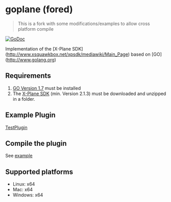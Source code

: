# goplane (fored)
> This is a fork with some modifications/examples to allow cross platform compile

[![GoDoc](https://godoc.org/github.com/xairline/goplane?status.svg)](https://godoc.org/github.com/xairline/goplane)

Implementation of the [X-Plane SDK] (http://www.xsquawkbox.net/xpsdk/mediawiki/Main_Page) based on [GO] (http://www.golang.org)

## Requirements

1. [GO Version 1.7](http://www.golang.org) must be installed
2. The [X-Plane SDK](http://www.xsquawkbox.net/xpsdk/mediawiki/Main_Page) (min. Version 2.1.3) must be downloaded and unzipped in a folder.

## Example Plugin

[TestPlugin](https://github.com/xairline/goplane/tree/master/examples)

## Compile the plugin

See [example](https://github.com/xairline/goplane/tree/master/examples)

## Supported platforms

- Linux: x64
- Mac: x64
- Windows: x64

